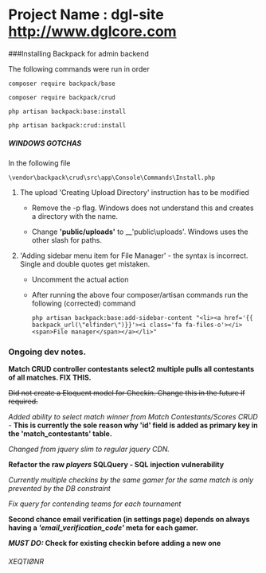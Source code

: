 Project Name : dgl-site
http://www.dglcore.com
======================


###Installing Backpack for admin backend

The following commands were run in order

`composer require backpack/base`

`composer require backpack/crud`

`php artisan backpack:base:install`

`php artisan backpack:crud:install`


##### WINDOWS GOTCHAS

In the following file  

`\vendor\backpack\crud\src\app\Console\Commands\Install.php`

1. The upload 'Creating Upload Directory' instruction has to be modified
    
    - Remove the -p flag. Windows does not understand this and creates a directory with the name.
    
    - Change __'public/uploads'__ to __'public\uploads'. Windows uses the other slash for paths.

2. 'Adding sidebar menu item for File Manager' - the syntax is incorrect. Single and double quotes get mistaken.
    
    - Uncomment the actual action 
    
    - After running the above four composer/artisan commands run the following (corrected) command
    
        `php artisan backpack:base:add-sidebar-content "<li><a href='{{ backpack_url(\"elfinder\")}}'><i class='fa fa-files-o'></i> <span>File manager</span></a></li>"`


### Ongoing dev notes.

__Match CRUD controller contestants select2 multiple pulls all contestants of all matches. FIX THIS.__

~~Did not create a Eloquent model for Checkin. Change this in the future if required.~~

_Added ability to select match winner from Match Contestants/Scores CRUD -_ __This is currently the sole reason why 'id' field is added as primary key in the 'match_contestants' table.__

_Changed from jquery slim to regular jquery CDN._

__Refactor the raw _players_ SQLQuery - SQL injection vulnerability__ 

_Currently multiple checkins by the same gamer for the same match is only prevented by the DB constraint_

_Fix query for contending teams for each tournament_

__Second chance email verification (in settings page) depends on always having a _'email_verification_code'_ meta for each gamer.__

__*MUST DO:* Check for existing checkin before adding a new one__
###### XEQTIØNR
